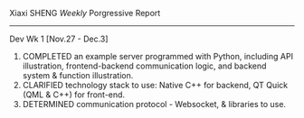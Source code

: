 Xiaxi SHENG *Weekly* Porgressive Report

---
Dev Wk 1 [Nov.27 - Dec.3]
1. COMPLETED an example server programmed with Python, including API illustration, frontend-backend communication logic, and backend system & function illustration.
2. CLARIFIED technology stack to use: Native C++ for backend, QT Quick (QML & C++) for front-end.
3. DETERMINED communication protocol - Websocket, & libraries to use.